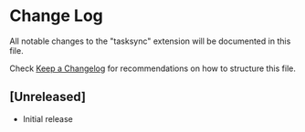 # Change Log

All notable changes to the "tasksync" extension will be documented in this file.

Check [Keep a Changelog](http://keepachangelog.com/) for recommendations on how to structure this file.

## [Unreleased]

- Initial release